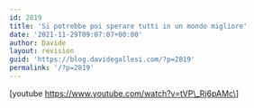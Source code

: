 ```yaml
---
id: 2819
title: 'Si potrebbe poi sperare tutti in un mondo migliore'
date: '2021-11-29T09:07:07+00:00'
author: Davide
layout: revision
guid: 'https://blog.davidegallesi.com/?p=2819'
permalink: '/?p=2819'
---
```


\[youtube https://www.youtube.com/watch?v=tVP\_Rj6pAMc\]